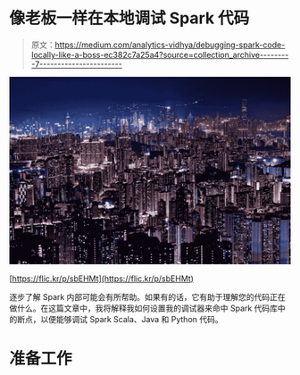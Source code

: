 # 像老板一样在本地调试 Spark 代码

> 原文：<https://medium.com/analytics-vidhya/debugging-spark-code-locally-like-a-boss-ec382c7a25a4?source=collection_archive---------7----------------------->

![](img/44433f670494064849ea1026eda4b4e1.png)

[https://flic.kr/p/sbEHMt](https://flic.kr/p/sbEHMt)

逐步了解 Spark 内部可能会有所帮助。如果有的话，它有助于理解您的代码正在做什么。在这篇文章中，我将解释我如何设置我的调试器来命中 Spark 代码库中的断点，以便能够调试 Spark Scala、Java 和 Python 代码。

# 准备工作